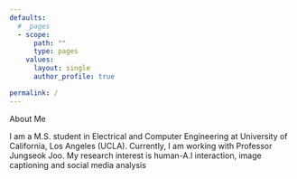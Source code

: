 ```yaml
---
defaults:
  # _pages
  - scope:
      path: ""
      type: pages
    values:
      layout: single
      author_profile: true

permalink: /
---
```


About Me

I am a M.S. student in Electrical and Computer Engineering at University of California, Los Angeles (UCLA). Currently, I am working with Professor Jungseok Joo. My research interest is human-A.I interaction, image captioning and social media analysis